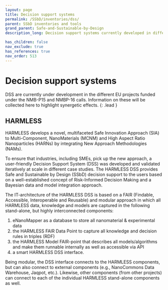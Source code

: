 ```yaml
---
layout: page
title: Decision support systems
permalink: /SSbD/inventories/dss/
parent: SSbD inventories and tools
grand_parent: Safe-and-Sustainable-by-Design
description_long: Decision support systems currently developed in different SbD projects (Harmless)

has_children: false
nav_exclude: true
has_references: true
nav_order: 513
---
```


# Decision support systems
DSS are currently under development in the different EU projects funded under the NMB-P15 and NMBP-16 calls. Information on these will be collected here to highlight synergetic effects. 
{: .lead }

## HARMLESS
HARMLESS develops a novel, multifaceted Safe Innovation Approach (SIA) to Multi-Component, NanoMaterials (MCNM) and High Aspect Ratio Nanoparticles (HARNs) by integrating New Approach Methodologies (NAMs).

To ensure that industries, including SMEs, pick up the new approach, a user-friendly Decision Support System (DSS) was developed and validated iteratively at scale in different case studies. The HARMLESS DSS provides Safe and Sustainable by Design (SSbD) decision support to the users based on a well-established concept of Risk-Informed Decision Making and a Bayesian data and model integration approach.

The IT-architecture of the HARMLESS DSS is based on a FAIR (Findable, Accessible, Interoperable and Reusable) and modular approach in which all HARMLESS data, knowledge and models are captured in the following stand-alone, but highly interconnected components:

1. eNanoMapper as a database to store all nanomaterial & experimental data
2. the HARMLESS FAIR Data Point to capture all knowledge and decision rules in triples (RDF)
3. the HARMLESS Model FAIR-point that describes all models/algorithms and make them runnable internally as well as accessible via API
4. a smart HARMLESS DSS interface.

Being modular, the DSS interface connects to the HARMLESS components, but can also connect to external components (e.g., NanoCommons Data Warehouse, Jaqpot, etc.). Likewise, other components (from other projects) can connect to each of the individual HARMLESS stand-alone components as well.
